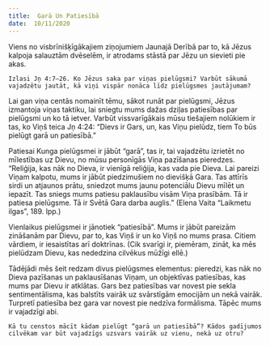 ```yaml
---
title:  Garā Un Patiesībā
date:  10/11/2020
---
```


Viens no visbrīnišķīgākajiem ziņojumiem Jaunajā Derībā par to, kā Jēzus kalpoja salauztām dvēselēm, ir atrodams stāstā par Jēzu un sievieti pie akas.

`Izlasi Jņ 4:7–26. Ko Jēzus saka par viņas pielūgsmi? Varbūt sākumā vajadzētu jautāt, kā viņi vispār nonāca līdz pielūgsmes jautājumam?`

Lai gan viņa centās nomainīt tēmu, sākot runāt par pielūgsmi, Jēzus izmantoja viņas taktiku, lai sniegtu mums dažas dziļas patiesības par pielūgsmi un ko tā ietver. Varbūt vissvarīgākais mūsu tiešajiem nolūkiem ir tas, ko Viņš teica Jņ 4:24: “Dievs ir Gars, un, kas Viņu pielūdz, tiem To būs pielūgt garā un patiesībā.”

Patiesai Kunga pielūgsmei ir jābūt “garā”, tas ir, tai vajadzētu izrietēt no mīlestības uz Dievu, no mūsu personīgās Viņa pazīšanas pieredzes. “Reliģija, kas nāk no Dieva, ir vienīgā reliģija, kas vada pie Dieva. Lai pareizi Viņam kalpotu, mums ir jābūt piedzimušiem no dievišķā Gara. Tas attīrīs sirdi un atjaunos prātu, sniedzot mums jaunu potenciālu Dievu mīlēt un iepazīt. Tas sniegs mums patiesu paklausību visām Viņa prasībām. Tā ir patiesa pielūgsme. Tā ir Svētā Gara darba auglis.” (Elena Vaita “Laikmetu ilgas”, 189. lpp.)

Vienlaikus pielūgsmei ir jānotiek “patiesībā”. Mums ir jābūt pareizām zināšanām par Dievu, par to, kas Viņš ir un ko Viņš no mums prasa. Citiem vārdiem, ir iesaistītas arī doktrīnas. (Cik svarīgi ir, piemēram, zināt, ka mēs pielūdzam Dievu, kas nededzina cilvēkus mūžīgi ellē.)

Tādējādi mēs šeit redzam divus pielūgsmes elementus: pieredzi, kas nāk no Dieva pazīšanas un paklausīšanas Viņam, un objektīvas patiesības, kas mums par Dievu ir atklātas. Gars bez patiesības var novest pie sekla sentimentālisma, kas balstīts vairāk uz svārstīgām emocijām un nekā vairāk. Turpretī patiesība bez gara var novest pie nedzīva formālisma. Tāpēc mums ir vajadzīgi abi.

`Kā tu censtos mācīt kādam pielūgt “garā un patiesībā”? Kādos gadījumos cilvēkam var būt vajadzīgs uzsvars vairāk uz vienu, nekā uz otru?`